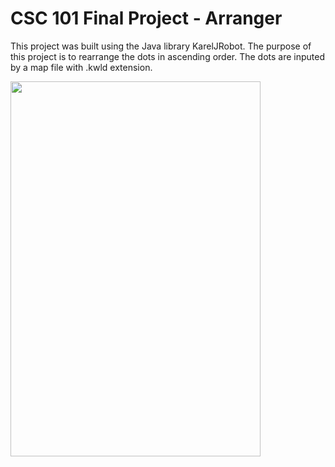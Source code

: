 # CSC 101 Final Project - Arranger

This project was built using the Java library KarelJRobot.  The purpose of this project is to rearrange the dots in ascending order. The dots are inputed by a map file with .kwld extension.

<img src="https://media.giphy.com/media/Iy3o2RCal8cGjn3sCV/giphy.gif" width="400" height="600" />
